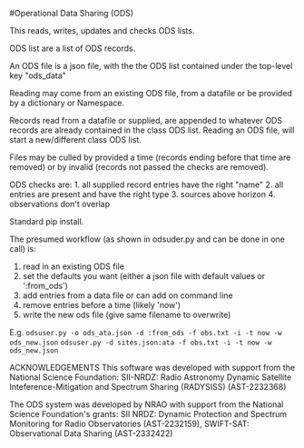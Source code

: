 #Operational Data Sharing (ODS)

This reads, writes, updates and checks ODS lists.

ODS list are a list of ODS records.

An ODS file is a json file, with the the ODS list contained under the top-level key "ods_data"

Reading may come from an existing ODS file, from a datafile or be provided by a dictionary or Namespace.

Records read from a datafile or supplied, are appended to whatever ODS records are already contained in the class ODS list.
Reading an ODS file, will start a new/different class ODS list.

Files may be culled by provided a time (records ending before that time are removed) or by invalid (records not passed the checks are removed).

ODS checks are:
    1. all supplied record entries have the right "name"
    2. all entries are present and have the right type
    3. sources above horizon
    4. observations don't overlap

Standard pip install.

The presumed workflow (as shown in odsuder.py and can be done in one call) is:
1. read in an existing ODS file
2. set the defaults you want (either a json file with default values or ':from_ods')
3. add entries from a data file or can add on command line
4. remove entries before a time (likely 'now')
5. write the new ods file (give same filename to overwrite)

E.g.
`odsuser.py -o ods_ata.json -d :from_ods -f obs.txt -i -t now -w ods_new.json`
`odsuser.py -d sites.json:ata -f obs.txt -i -t now -w ods_new.json`

ACKNOWLEDGEMENTS
This software was developed with support from the National Science Foundation:
SII-NRDZ: Radio Astronomy Dynamic Satellite Inteference-Mitigation and Spectrum Sharing (RADYSISS) (AST-2232368)

The ODS system was developed by NRAO with support from the National Science Foundation's grants:
SII NRDZ: Dynamic Protection and Spectrum Monitoring for Radio Observatories (AST-2232159),
SWIFT-SAT: Observational Data Sharing (AST-2332422)